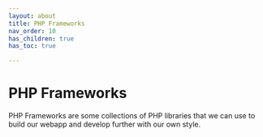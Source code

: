 ```yaml
---
layout: about
title: PHP Frameworks
nav_order: 10
has_children: true
has_toc: true

---
```


# PHP Frameworks

PHP Frameworks are some collections of PHP libraries that we can use to build our webapp and develop further with our own style. 
